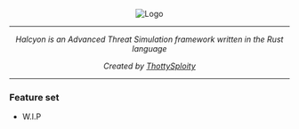 <p align="center"> <img src="https://github.com/ThottySploity/Halcyon/blob/main/images/logo.png" alt="Logo" /> </p>

---

<p align="center"><i>Halcyon is an Advanced Threat Simulation framework written in the Rust language</i></p>
<p align="center"><i>Created by <a href="https://github.com/ThottySploity">ThottySploity</a></i></p>

---

<h3>Feature set</h3>
<ul>
<li>W.I.P</li>
</ul>
